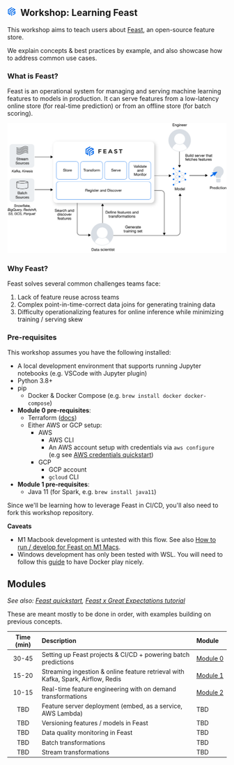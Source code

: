 

## <img src="images/feast_icon.png" width=20>&nbsp; Workshop: Learning Feast 

This workshop aims to teach users about [Feast](http://feast.dev), an open-source feature store. 

We explain concepts & best practices by example, and also showcase how to address common use cases.

### What is Feast?
Feast is an operational system for managing and serving machine learning features to models in production. It can serve features from a low-latency online store (for real-time prediction) or from an offline store (for  batch scoring). 

<img src="images/hero.png" width=600>

### Why Feast?
Feast solves several common challenges teams face:
1. Lack of feature reuse across teams
2. Complex point-in-time-correct data joins for generating training data
3. Difficulty operationalizing features for online inference while minimizing training / serving skew

### Pre-requisites
This workshop assumes you have the following installed:
- A local development environment that supports running Jupyter notebooks (e.g. VSCode with Jupyter plugin)
- Python 3.8+
- pip
  - Docker & Docker Compose (e.g. `brew install docker docker-compose`)
- **Module 0 pre-requisites**:
  - Terraform ([docs](https://learn.hashicorp.com/tutorials/terraform/install-cli#install-terraform))
  - Either AWS or GCP setup:
    - AWS
      - AWS CLI
      - An AWS account setup with credentials via `aws configure` (e.g see [AWS credentials quickstart](https://docs.aws.amazon.com/cli/latest/userguide/cli-configure-quickstart.html#cli-configure-quickstart-creds))
    - GCP
      - GCP account
      - `gcloud` CLI
- **Module 1 pre-requisites**:
  - Java 11 (for Spark, e.g. `brew install java11`)

Since we'll be learning how to leverage Feast in CI/CD, you'll also need to fork this workshop repository.

**Caveats** 
- M1 Macbook development is untested with this flow. See also [How to run / develop for Feast on M1 Macs](https://github.com/feast-dev/feast/issues/2105).
- Windows development has only been tested with WSL. You will need to follow this [guide](https://docs.docker.com/desktop/windows/wsl/) to have Docker play nicely.

## Modules
*See also: [Feast quickstart](https://docs.feast.dev/getting-started/quickstart), [Feast x Great Expectations tutorial](https://docs.feast.dev/tutorials/validating-historical-features)*

These are meant mostly to be done in order, with examples building on previous concepts.

| Time (min) | Description                                                                      | Module&nbsp;&nbsp;&nbsp;       |
| :--------: | :------------------------------------------------------------------------------- | :----------------------------- |
|   30-45    | Setting up Feast projects & CI/CD + powering batch predictions                   | [Module 0](module_0/README.md) |
|   15-20    | Streaming ingestion & online feature retrieval with Kafka, Spark, Airflow, Redis | [Module 1](module_1/README.md) |
|   10-15    | Real-time feature engineering with on demand transformations                     | [Module 2](module_2/README.md) |
|    TBD     | Feature server deployment (embed, as a service, AWS Lambda)                      | TBD                            |
|    TBD     | Versioning features / models in Feast                                            | TBD                            |
|    TBD     | Data quality monitoring in Feast                                                 | TBD                            |
|    TBD     | Batch transformations                                                            | TBD                            |
|    TBD     | Stream transformations                                                           | TBD                            |